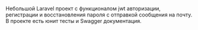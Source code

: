 Небольшой Laravel проект с функционалом jwt авторизации, регистрации и восстановления пароля с отправкой сообщения на почту.
В проекте есть юнит тесты и Swagger документация.
